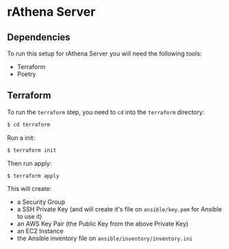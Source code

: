 # rAthena Server

## Dependencies

To run this setup for rAthena Server you will need the following tools:
+ Terraform 
+ Poetry

## Terraform

To run the `terraform` step, you need to `cd` into the `terraform` directory:
```bash
$ cd terraform
```

Run a init:
```bash
$ terraform init
```

Then run apply:
```bash
$ terraform apply
```

This will create: 
+ a Security Group
+ a SSH Private Key (and will create it's file on `ansible/key.pem` for Ansible to use it)
+ an AWS Key Pair (the Public Key from the above Private Key)
+ an EC2 Instance
+ the Ansible inventory file on `ansible/inventory/inventory.ini`